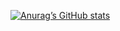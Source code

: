 [![Anurag’s GitHub stats](https://github-readme-stats.vercel.app/api?username=suvalism&count_private=true&show_icons=true&include_all_commits=true)](https://github.com/anuraghazra/github-readme-stats)
